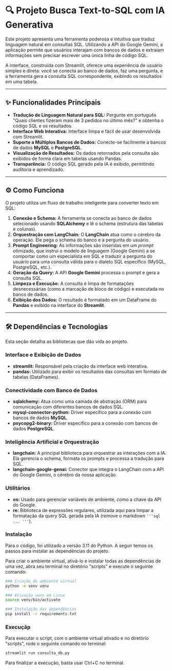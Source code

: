 # 🔍 Projeto Busca Text-to-SQL com IA Generativa

Este projeto apresenta uma ferramenta poderosa e intuitiva que traduz linguagem natural em consultas SQL. Utilizando a API do Google Gemini, a aplicação permite que usuários interajam com bancos de dados e extraiam informações sem precisar escrever uma única linha de código SQL.

A interface, construída com Streamlit, oferece uma experiência de usuário simples e direta: você se conecta ao banco de dados, faz uma pergunta, e a ferramenta gera a consulta SQL correspondente, exibindo os resultados em uma tabela.

---

## ✨ Funcionalidades Principais

* **Tradução de Linguagem Natural para SQL:** Pergunte em português "Quais clientes fizeram mais de 3 pedidos no último mês?" e obtenha o código SQL e os resultados.
* **Interface Web Interativa:** Interface limpa e fácil de usar desenvolvida com Streamlit.
* **Suporte a Múltiplos Bancos de Dados:** Conecte-se facilmente a bancos de dados **MySQL** e **PostgreSQL**.
* **Visualização de Resultados:** Os dados retornados pela consulta são exibidos de forma clara em tabelas usando Pandas.
* **Transparência:** O código SQL gerado pela IA é exibido, permitindo auditoria e aprendizado.

---

## ⚙️ Como Funciona

O projeto utiliza um fluxo de trabalho inteligente para converter texto em SQL:

1.  **Conexão e Schema:** A ferramenta se conecta ao banco de dados selecionado usando **SQLAlchemy** e lê o schema (estrutura das tabelas e colunas).
2.  **Orquestração com LangChain:** O **LangChain** atua como o cérebro da operação. Ele pega o schema do banco e a pergunta do usuário.
3.  **Prompt Engineering:** As informações são inseridas em um *prompt* otimizado, que instrui o modelo de linguagem (Google Gemini) a se comportar como um especialista em SQL e traduzir a pergunta do usuário para uma consulta válida para o dialeto SQL específico (MySQL, PostgreSQL, etc.).
4.  **Geração da Query:** A API **Google Gemini** processa o prompt e gera a consulta SQL.
5.  **Limpeza e Execução:** A consulta é limpa de formatações desnecessárias (como a marcação de bloco de código) e executada no banco de dados.
6.  **Exibição dos Dados:** O resultado é formatado em um DataFrame do **Pandas** e exibido na interface do **Streamlit**.

---

## 🛠️ Dependências e Tecnologias

Esta seção detalha as bibliotecas que dão vida ao projeto.

### Interface e Exibição de Dados
* **streamlit:** Responsável pela criação da interface web interativa.
* **pandas:** Utilizado para exibir os resultados das consultas em formato de tabelas (DataFrames).

### Conectividade com Banco de Dados
* **sqlalchemy:** Atua como uma camada de abstração (ORM) para comunicação com diferentes bancos de dados SQL.
* **mysql-connector-python:** Driver específico para a conexão com bancos de dados **MySQL**.
* **psycopg2-binary:** Driver específico para a conexão com bancos de dados **PostgreSQL**.

### Inteligência Artificial e Orquestração
* **langchain:** A principal biblioteca para orquestrar as interações com a IA. Ela gerencia o schema, formata os prompts e processa a tradução para SQL.
* **langchain-google-genai:** Conector que integra o LangChain com a API do Google Gemini, o cérebro da nossa aplicação.

### Utilitários
* **os:** Usado para gerenciar variáveis de ambiente, como a chave da API do Google.
* **re:** Biblioteca de expressões regulares, utilizada aqui para limpar a formatação da query SQL gerada pela IA (remove o markdown `'''sql ... '''`).

### Instalação
Para o código, foi utilizado a versão 3.11 do Python. A seguir temos os passos para instalar as dependências do projeto.

Para criar o ambiente virtual, ativá-lo e  instalar todas as dependências de uma vez, abra seu terminal no diretório "scripts" e execute o seguinte comando:

```bash
### Criação do ambiente virtual
python -m venv venv 

### Ativação venv em Linux
source venv/bin/activate

### Instalação das dependências 
pip install -r requirements.txt
```

### Execuçãp
Para executar o script, com o ambiente virtual ativado e no diretório "scripts", rode o seguinte comando no terminal:
```bash
streamlit run consulta_db.py
```

Para finalizar a execução, basta usar Ctrl+C no terminal.
